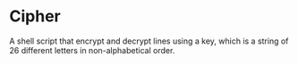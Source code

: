 # Cipher
A shell script that encrypt and decrypt lines using a key, which is a string of 26 different letters in non-alphabetical order.
